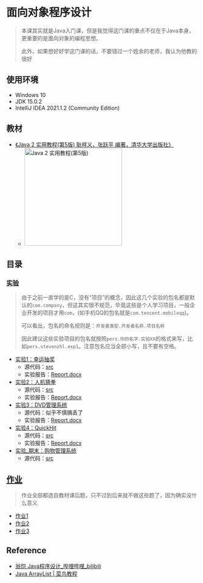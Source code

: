 # 面向对象程序设计

> 本课其实就是Java入门课，但是我觉得这门课的重点不仅在于Java本身，更重要的是面向对象的编程思想。
>
> 此外，如果想好好学这门课的话，不要错过一个姓余的老师，我认为他教的很好

## 使用环境

* Windows 10
* JDK 15.0.2
* IntelliJ IDEA 2021.1.2 (Community Edition)

## 教材

* [《Java 2 实用教程(第5版) 耿祥义，张跃平 编著，清华大学出版社》](https://book.douban.com/subject/31100206/)
  * <img alt="Java 2 实用教程(第5版)" width=256 src="https://img1.doubanio.com/view/subject/l/public/s33645988.jpg">

## 目录

### [实验](./Experiments)

> 由于之前一直学的是C，没有“项目”的概念，因此这几个实验的包名都是默认的`com.company`，但这其实很不规范，毕竟这些是个人学习项目，一般企业开发的项目才用`com`，(如手机QQ的包名就是`com.tencent.mobileqq`)。
>
> 可以看出，包名的命名规则是：`开发者类型.开发者名称.项目名称`
>
> 因此建议这些实验项目的包名就按照`pers.你的名字.实验XX`的格式来写，比如`pers.stevenzhl.exp1`。注意包名应当全部小写，且不要有空格。

* [实验1：幸运抽奖](./Experiments/Exp1)
  * 源代码：[src](./Experiments/Exp1/src)
  * 实验报告：[Report.docx](./Experiments/Exp1/Report.docx)
* [实验2：人机猜拳](./Experiments/Exp2)
  * 源代码：[src](./Experiments/Exp2/src)
  * 实验报告：[Report.docx](./Experiments/Exp2/Report.docx)
* [实验3：DVD管理系统](./Experiments/Exp3)
  * 源代码：似乎不慎搞丢了
  * 实验报告：[Report.docx](./Experiments/Exp3/Report.docx)
* [实验4：QuickHit](./Experiments/Exp4)
  * 源代码：[src](./Experiments/Exp4/src)
  * 实验报告：[Report.docx](./Experiments/Exp4/Report.docx)
* [实验_期末：购物管理系统](./Experiments/ExpFinal%20Shopping_Command_System)
  * 源代码：[src](./Experiments/ExpFinal%20Shopping_Command_System/src)

## [作业](./Homework)

> 作业全部都选自教材课后题，只不过到后来就不做这些题了，因为确实没什么意义

* [作业1](./Homework/Hwk1.docx)
* [作业2](./Homework/Hwk2.docx)
* [作业3](./Homework/Hwk3.docx)

## Reference

* [翁恺 Java程序设计_哔哩哔哩_bilibili](https://www.bilibili.com/video/BV1DJ411B7cG)
* [Java ArrayList | 菜鸟教程](https://www.runoob.com/java/java-arraylist.html)
